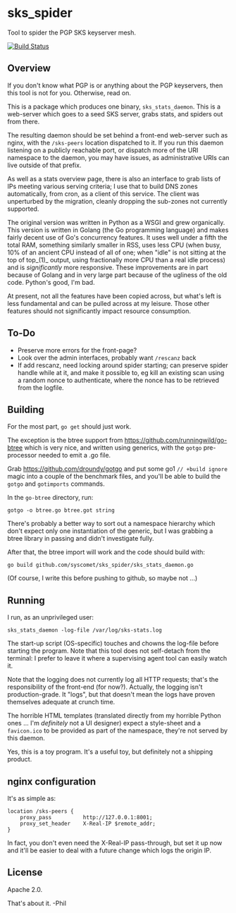 sks\_spider
===========

Tool to spider the PGP SKS keyserver mesh.

[![Build Status](https://secure.travis-ci.org/syscomet/sks_spider.png?branch=master)](https://travis-ci.org/syscomet/sks\_spider)

Overview
--------

If you don't know what PGP is or anything about the PGP keyservers, then
this tool is not for you.  Otherwise, read on.

This is a package which produces one binary, `sks_stats_daemon`.  This is a
web-server which goes to a seed SKS server, grabs stats, and spiders out
from there.

The resulting daemon should be set behind a front-end web-server such as
nginx, with the `/sks-peers` location dispatched to it.  If you run this
daemon listening on a publicly reachable port, or dispatch more of the URI
namespace to the daemon, you may have issues, as administrative URIs can
live outside of that prefix.

As well as a stats overview page, there is also an interface to grab lists
of IPs meeting various serving criteria; I use that to build DNS zones
automatically, from cron, as a client of this service.  The client was
unperturbed by the migration, cleanly dropping the sub-zones not currently
supported.

The original version was written in Python as a WSGI and grew organically.
This version is written in Golang (the Go programming language) and makes
fairly decent use of Go's concurrency features.  It uses well under a fifth
the total RAM, something similarly smaller in RSS, uses less CPU (when busy,
10% of an ancient CPU instead of all of one; when
"idle" is not sitting at the top of top_(1)_ output, using fractionally more
CPU than a real idle process) and is _significantly_ more responsive.  These
improvements are in part because of Golang and in very large part because of
the ugliness of the old code.  Python's good, I'm bad.

At present, not all the features have been copied across, but what's left is
less fundamental and can be pulled across at my leisure.  Those other
features should not significantly impact resource consumption.


To-Do
-----

* Preserve more errors for the front-page?
* Look over the admin interfaces, probably want `/rescanz` back
* If add rescanz, need locking around spider starting; can preserve spider
  handle while at it, and make it possible to, eg kill an existing scan using
  a random nonce to authenticate, where the nonce has to be retrieved from
  the logfile.

Building
--------

For the most part, `go get` should just work.

The exception is the btree support from https://github.com/runningwild/go-btree
which is very nice, and written using generics, with the `gotgo`
pre-processor needed to emit a .go file.

Grab https://github.com/droundy/gotgo and put some go1 `// +build ignore`
magic into a couple of the benchmark files, and you'll be able to build
the `gotgo` and `gotimports` commands.

In the `go-btree` directory, run:

    gotgo -o btree.go btree.got string

There's probably a better way to sort out a namespace hierarchy which don't
expect only one instantiation of the generic, but I was grabbing a btree
library in passing and didn't investigate fully.

After that, the btree import will work and the code should build with:

    go build github.com/syscomet/sks_spider/sks_stats_daemon.go

(Of course, I write this before pushing to github, so maybe not ...)

Running
-------

I run, as an unprivileged user:

    sks_stats_daemon -log-file /var/log/sks-stats.log

The start-up script (OS-specific) touches and chowns the log-file before
starting the program.  Note that this tool does not self-detach from the
terminal: I prefer to leave it where a supervising agent tool can easily
watch it.

Note that the logging does not currently log all HTTP requests; that's the
responsibility of the front-end (for now?).  Actually, the logging isn't
production-grade.  It "logs", but that doesn't mean the logs have proven
themselves adequate at crunch time.

The horrible HTML templates (translated directly from my horrible Python
ones ... I'm *definitely* not a UI designer) expect a style-sheet and a
`favicon.ico` to be provided as part of the namespace, they're not served
by this daemon.

Yes, this is a toy program.  It's a useful toy, but definitely not a
shipping product.


nginx configuration
-------------------

It's as simple as:

    location /sks-peers {
        proxy_pass          http://127.0.0.1:8001;
        proxy_set_header    X-Real-IP $remote_addr;
    }

In fact, you don't even need the X-Real-IP pass-through, but set it up now
and it'll be easier to deal with a future change which logs the origin IP.


License
-------

Apache 2.0.


That's about it.
-Phil
